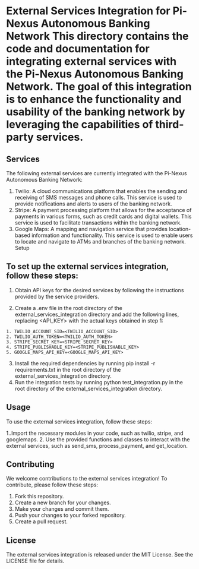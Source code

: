 # External Services Integration for Pi-Nexus Autonomous Banking Network This directory contains the code and documentation for integrating external services with the Pi-Nexus Autonomous Banking Network. The goal of this integration is to enhance the functionality and usability of the banking network by leveraging the capabilities of third-party services.

## Services

The following external services are currently integrated with the Pi-Nexus Autonomous Banking Network:

1. Twilio: A cloud communications platform that enables the sending and receiving of SMS messages and phone calls. This service is used to provide notifications and alerts to users of the banking network.
2. Stripe: A payment processing platform that allows for the acceptance of payments in various forms, such as credit cards and digital wallets. This service is used to facilitate transactions within the banking network.
3. Google Maps: A mapping and navigation service that provides location-based information and functionality. This service is used to enable users to locate and navigate to ATMs and branches of the banking network.
   Setup

## To set up the external services integration, follow these steps:

1. Obtain API keys for the desired services by following the instructions provided by the service providers.

2. Create a .env file in the root directory of the external_services_integration directory and add the following lines, replacing <API_KEY> with the actual keys obtained in step 1:

```
1. TWILIO_ACCOUNT_SID=<TWILIO_ACCOUNT_SID>
2. TWILIO_AUTH_TOKEN=<TWILIO_AUTH_TOKEN>
3. STRIPE_SECRET_KEY=<STRIPE_SECRET_KEY>
4. STRIPE_PUBLISHABLE_KEY=<STRIPE_PUBLISHABLE_KEY>
5. GOOGLE_MAPS_API_KEY=<GOOGLE_MAPS_API_KEY>
```

3. Install the required dependencies by running pip install -r requirements.txt in the root directory of the external_services_integration directory.
4. Run the integration tests by running python test_integration.py in the root directory of the external_services_integration directory.

## Usage

To use the external services integration, follow these steps:

1..Import the necessary modules in your code, such as twilio, stripe, and googlemaps. 2. Use the provided functions and classes to interact with the external services, such as send_sms, process_payment, and get_location.

## Contributing

We welcome contributions to the external services integration! To contribute, please follow these steps:

1. Fork this repository.
2. Create a new branch for your changes.
3. Make your changes and commit them.
4. Push your changes to your forked repository.
5. Create a pull request.

## License

The external services integration is released under the MIT License. See the LICENSE file for details.
